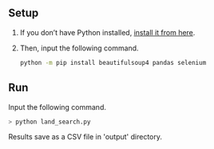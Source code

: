 ## Setup

1. If you don’t have Python installed, [install it from here](https://www.python.org/downloads/).

2. Then, input the following command.

   ```bash
   python -m pip install beautifulsoup4 pandas selenium
   ```

## Run

   Input the following command.

   ```bash
   > python land_search.py
   ```

   Results save as a CSV file in 'output' directory.